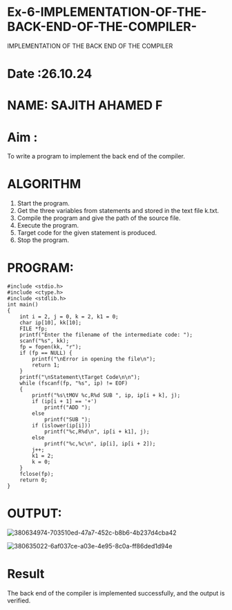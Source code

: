 # Ex-6-IMPLEMENTATION-OF-THE-BACK-END-OF-THE-COMPILER-
IMPLEMENTATION OF THE BACK END OF THE COMPILER 
# Date :26.10.24
# NAME: SAJITH AHAMED F
# Aim :
To write a program to implement the back end of the compiler.
# ALGORITHM
1. Start the program.
2. Get the three variables from statements and stored in the text file k.txt.
3. Compile the program and give the path of the source file.
4. Execute the program.
5. Target code for the given statement is produced.
6. Stop the program.
# PROGRAM:
```
#include <stdio.h>
#include <ctype.h>
#include <stdlib.h>
int main()
{
    int i = 2, j = 0, k = 2, k1 = 0;
    char ip[10], kk[10];
    FILE *fp;
    printf("Enter the filename of the intermediate code: ");
    scanf("%s", kk);
    fp = fopen(kk, "r");
    if (fp == NULL) {
        printf("\nError in opening the file\n");
        return 1;
    }
    printf("\nStatement\tTarget Code\n\n");
    while (fscanf(fp, "%s", ip) != EOF)
    {
        printf("%s\tMOV %c,R%d SUB ", ip, ip[i + k], j);
        if (ip[i + 1] == '+')
            printf("ADD ");
        else
            printf("SUB ");
        if (islower(ip[i]))
            printf("%c,R%d\n", ip[i + k1], j);
        else
            printf("%c,%c\n", ip[i], ip[i + 2]);
        j++;
        k1 = 2;
        k = 0;
    }
    fclose(fp);
    return 0;
}
```
# OUTPUT:
![380634974-703510ed-47a7-452c-b8b6-4b237d4cba42](https://github.com/user-attachments/assets/c953f8aa-84d9-4b9d-9762-a4334e2e05e0)

![380635022-6af037ce-a03e-4e95-8c0a-ff86ded1d94e](https://github.com/user-attachments/assets/9f5e1090-f711-4e06-9181-85d0dba87fd6)


# Result
The back end of the compiler is implemented successfully, and the output is verified.
